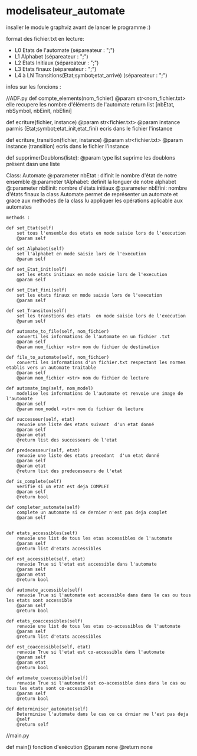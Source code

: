 # modelisateur_automate

insaller le module graphviz avant de lancer le programme :)

format des fichier.txt en lecture:

 - L0 Etats de l'automate (sépareateur : ";")
 - L1 Alphabet (sépareateur : ";")
 - L2 Etats Initiaux (sépareateur : ";")
 - L3 Etats finaux (sépareateur : ";")
 - L4 à LN Transitions(Etat;symbot;etat_arrivé) (sépareateur : ";")

infos sur les foncions :

//ADF.py
def compte_elements(nom_fichier)
   @param str<nom_fichier.txt>
   elle recupere les nombre d'éléments de l'automate
   return list [nbEtat, nbSymbol, nbEinit, nbEfini]

def ecriture(fichier, instance)
  @param str<fichier.txt>
  @param instance parmis (Etat;symbot;etat_init,etat_fini)
  ecris dans le fichier l'instance

def ecriture_transition(fichier, instance)
  @param str<fichier.txt>
  @param instance (transition)
  ecris dans le fichier l'instance

def supprimerDoublons(liste):
    @param type list
    suprime les doublons présent dasn une liste

Class:
    Automate
        @:parameter nbEtat : difinit le nombre d'état de notre ensemble
        @:parameter tAlphabet: definit la longuer de notre alphabet
        @:parameter nbEinit: nombre d'états initiaux
        @:parameter nbEfini: nombre d'états finaux
        la class Automate permet de représenter un automate et grace aux methodes de la class
        lu appliquer les opérations aplicable aux automates

    methods :

    def set_Etat(self)
        set tous l'ensemble des etats en mode saisie lors de l'execution
        @param self

    def set_Alphabet(self)
        set l'alphabet en mode saisie lors de l'execution
        @param self

    def set_Etat_init(self)
        set les etats initiaux en mode saisie lors de l'execution
        @param self

    def set_Etat_fini(self)
        set les etats finaux en mode saisie lors de l'execution
        @param self

    def set_Transiton(self)
        set les transtions des etats  en mode saisie lors de l'execution
        @param self

    def automate_to_file(self, nom_fichier)
        converti les informations de l'automate en un fichier .txt
        @param self
        @param nom_fichier <str> nom du fichier de destination

    def file_to_automate(self, nom_fichier)
        converti les informations d'un fichier.txt respectant les normes etablis vers un automate traitable
        @param self
        @param nom_fichier <str> nom du fichier de lecture

    def automate_img(self, nom_model)
        modelise les informations de l'automate et renvoie une image de l'automate
        @param self
        @param nom_model <str> nom du fichier de lecture

    def successeur(self, etat)
        renvoie une liste des etats suivant  d'un etat donné
        @param self
        @param etat
        @return list des successeurs de l'etat

    def predecesseur(self, etat)
        renvoie une liste des etats precedant  d'un etat donné
        @param self
        @param etat
        @return list des predecesseurs de l'etat

    def is_complete(self)
        verifie si un etat est deja COMPLET
        @param self
        @return bool

    def completer_automate(self)
        complete un automate si ce dernier n'est pas deja complet
        @param self


    def etats_accessibles(self)
        renvoie une list de tous les etas accessibles de l'automate
        @param self
        @return list d'etats accessibles

    def est_accessible(self, etat)
        renvoie True si l'etat est accessible dans l'automate
        @param self
        @param etat
        @return bool

    def automate_accessible(self)
        renvoie True si l'automate est accessible dans dans le cas ou tous les etats sont accessible
        @param self
        @return bool

    def etats_coaccessibles(self)
        renvoie une list de tous les etas co-accessibles de l'automate
        @param self
        @return list d'etats accessibles

    def est_coaccessible(self, etat)
        renvoie True si l'etat est co-accessible dans l'automate
        @param self
        @param etat
        @return bool

    def automate_coaccessible(self)
        renvoie True si l'automate est co-accessible dans dans le cas ou tous les etats sont co-accessible
        @param self
        @return bool

    def determiniser_automate(self)
        Determinise l'automate dans le cas ou ce drnier ne l'est pas deja
        @self
        @return self

//main.py

def main()
    fonction d'exécution
    @param none
    @return none